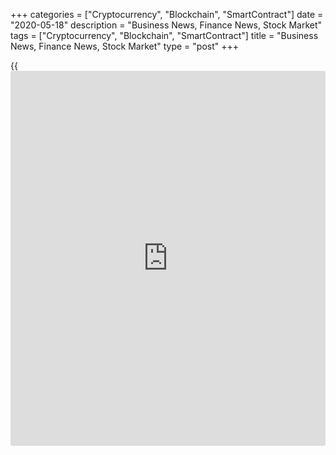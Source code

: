+++
categories = ["Cryptocurrency", "Blockchain", "SmartContract"]
date = "2020-05-18"
description = "Business News, Finance News, Stock Market"
tags = ["Cryptocurrency", "Blockchain", "SmartContract"]
title = "Business News, Finance News, Stock Market"
type = "post"
+++

{{<iframe id="large-banner" src="https://www.bounty.group/#slide=9.0" width="100%" height="600" scrolling="no" style="border: 0px solid rgb(216, 221, 230); border-radius: 3px;">}}



[ ![logo][1] ][2]

![logo][3]

  * [▮ Home][4]
  * [ ▮ Business][5]
    * [ Latest Headlines][6]
    * [Top Stories][7]
    * [Breaking News][8]
    * [Earnings][9]
    * [Biotech][10]
    * [Investors][11]
    * [Stock Alerts][12]
    * [IPOs][13]
    * [M&A][14]
    * [Canadian][15]
    * [UK][16]
    * [Key Wallstreet Events][17]
    * [▮ Industry News][18]
      * [ Technology][19]
      * [ Software][20]
      * [ Banking][21]
      * [ Automotive][22]
      * [ Energy][23]
      * [More][24]
    * ▮ Corp. Calendars
      * [Dividends][25]
      * [Stock Splits][26]
      * [ Buybacks][27]
      * [ Conference Calls][28]
    * ▮ Earnings Calendars
      * [Earnings Calendar][29]
      * [ Pos Pre-announcements][30]
      * [ Profit Warnings][31]
      * [ Positive Surprise][32]
      * [ Negative Surprise][33]
      * [ Latest Earnings][34]
    * ▮ FDA Calendars
      * [Drug Approvals][35]
      * [ Device Approvals][36]
      * [ Clinical Trial Calendar][37]
    * ▮ Ratings Changes 
      * [Upgrades][38]
      * [Downgrades][39]
      * [ Cov Initiations][40]
      * [ Cov. Reiterated][41]
  * [ ▮ Economy][42]
    * [ US][43]
    * [ Europe][44]
    * [ Asia][45]
    * [ Global][46]
    * [ Economic Calendar][47]
    * [ Economic Scorecard][48]
    * [ Fed Members][49]
  * [ ▮Crypto ][50]
    * [ Cryptocurrency][51]
    * [ Blockchain][52]
  * [ ▮ Markets][53]
    * [ Morning Mkt Analysis][54]
    * [US Commentary][55]
    * [ European Commentary][56]
    * [ Asian Commentary][57]
    * [ Canadian Commentary][58]
    * [ Indian Commentary][59]
    * [Commodities][60]
    * [Bonds][61]
    * [Currencies][62]
  * [ ▮ Politics][63]
    * [ US][64]
    * [ World][65]
    * [White House][66]
    * [Elections][67]
    * [Congress][68]
    * [General News][69]
  * [ ▮ Forex][70]
    * [ FX Top Stories][71]
    * [ Currency Analysis][62]
    * [ Currency Alerts][72]
    * [ Economic Calendar][47]
    * [ Economic Scorecard][48]
  * [ ▮ Health NEW][73]
    * [ Coronavirus][74]
    * [ COVID-19 Calendar NEW][75]
    * [ Diet & Fitness][76]
    * [Cannabis][77]
    * [Kids Health][78]
    * [Men's Health][79]
    * [Women's Health][80]
    * [Cancer News][81]
    * [Drug Development][82]
    * [Mental Health][83]
  * [ ▮ Entertainment][84]
    * [ Top Stories][85]
    * [Slide Shows][86]
    * [ Game of Thrones][87]
    * ▮ Music [news](https://www.letsplayfx.com/blog/forex-news-website/)
      * [Pop][88]
      * [Rock][89]
      * [ Classic Rock][90]
      * [Rap/Hip-Hop][91]
      * [Country][92]
      * [ Alternative][93]
      * [Oldies][94]
      * [All Genre][95]
  * [▮ Content Licensing][96]
    * [Newswires & Feeds][97]
    * [Content Syndication][98]
    * [Digital Signage Services][99]
    * [Radio News Services][100]
  * [ ▮ Premium][101]
    * [Intelligent Investor][102]
    * [Emerging Biostocks][103]
    * [Under The Radar][104]
    * [Short-Term Investor][105]
    * [Login][106]
  * ▮ More
    * [Free Content][107]
    * [RSS Feeds][108]
    * [Press Releases][109]
    * [Search][110]
    * [Contact Us][111]

[][2]

  * [Home][4]
  * [ Business][5]
    * [ Latest Headlines][6]
    * [Top Stories][7]
    * [Breaking News][8]
    * [Earnings][9]
    * [Biotech][10]
    * [Investors][11]
    * [Stock Alerts][12]
    * [IPOs][13]
    * [M&A][14]
    * [Canadian][15]
    * [UK][16]
    * [Key Wallstreet Events][17]
    * [Industry News][18]
      * [ Technology][19]
      * [ Software][20]
      * [ Banking][21]
      * [ Automotive][22]
      * [ Energy][23]
      * [More][24]
    * Corp. Calendars
      * [Dividends][25]
      * [Stock Splits][26]
      * [ Buybacks][27]
      * [ Conference Calls][28]
    * Earnings Calendars
      * [Earnings Calendar][29]
      * [ Pos Pre-announcements][30]
      * [ Profit Warnings][31]
      * [ Positive Surprise][32]
      * [ Negative Surprise][33]
      * [ Latest Earnings][34]
    * FDA Calendars
      * [Drug Approvals][35]
      * [ Device Approvals][36]
      * [ Clinical Trial Calendar][37]
    * Ratings Changes 
      * [Upgrades][38]
      * [Downgrades][39]
      * [ Cov Initiations][40]
      * [ Cov. Reiterated][41]
  * [ Economy][42]
    * [ US][43]
    * [ Europe][44]
    * [ Asia][45]
    * [ Global][46]
    * [ Economic Calendar][47]
    * [ Economic Scorecard][48]
    * [ Fed Members][49]
  * [ Crypto ][50]
    * [ Cryptocurrency][51]
    * [ Blockchain][52]
  * [ Markets][53]
    * [ Morning Mkt Analysis][54]
    * [US Commentary][55]
    * [ European Commentary][56]
    * [ Asian Commentary][57]
    * [ Canadian Commentary][58]
    * [ Indian Commentary][59]
    * [Commodities][60]
    * [Bonds][61]
    * [Currencies][62]
  * [ Politics][63]
    * [ US][64]
    * [ World][65]
    * [White House][66]
    * [Elections][67]
    * [Congress][68]
    * [General News][69]
  * [ Forex][70]
    * [ FX Top Stories][71]
    * [ Currency Analysis][62]
    * [ Currency Alerts][72]
    * [ Economic Calendar][47]
    * [ Economic Scorecard][48]
  * [ Health NEW][73]
    * [ Coronavirus][74]
    * [ COVID-19 Calendar NEW][75]
    * [ Diet & Fitness][76]
    * [Cannabis][77]
    * [Kids Health][78]
    * [Men's Health][79]
    * [Women's Health][80]
    * [Cancer News][81]
    * [Drug Development][82]
    * [Mental Health][83]
  * [ Entertainment][84]
    * [ Top Stories][85]
    * [Slide Shows][86]
    * [ Game of Thrones][87]
    * Music [news](https://www.letsplayfx.com/blog/forex-news-website/)
      * [Pop][88]
      * [Rock][89]
      * [ Classic Rock][90]
      * [Rap/Hip-Hop][91]
      * [Country][92]
      * [ Alternative][93]
      * [Oldies][94]
      * [All Genre][95]
  * [Content Licensing][96]
    * [Newswires & Feeds][97]
    * [Content Syndication][98]
    * [Digital Signage Services][99]
    * [Radio News Services][100]
  * [ Premium][101]
    * [Intelligent Investor][102]
    * [Emerging Biostocks][103]
    * [Under The Radar][104]
    * [Short-Term Investor][105]
    * [Login][106]
  * More
    * [Free Content][107]
    * [RSS Feeds][108]
    * [Press Releases][109]
    * [Search][110]
    * [Contact Us][111]

# Business News

[![Share][112]][113]

[Tweet][114]

[Top Stories][115]

## [Summitt Labs Recalls Kore Organic Watermelon CBD Oil ][116]

![cbdoil may18 lg][117]Summitt Labs voluntarily recalled one lot of Kore
Organic Watermelon CBD oil tincture to the consumer level after the
product was found to contain high levels of lead. Ingestion of the oil
tincture containing lead could result in high lead exposure and acute
lead poisoning. The company issued the nationwide recall for Batch#730
Lot#K018 of the Kore organic watermelon CBD oil tincture.

##  [GM May Resume Operations In Mexico: Reports ][118]

##  [FDA Halts Bill Gates-backed Coronavirus Testing Program ][119]

##  [Alibaba's Jack Ma Leaves SoftBank Board ][120]

[Read More][115]  

[Biotech][10]

![cbdoil may18][121]

##  [Summitt Labs Recalls Kore Organic Watermelon CBD Oil ][122]

  
  
Summitt Labs voluntarily recalled one lot of Kore Organic Watermelon CBD
oil tincture to the consumer level after the product was found to
contain high levels of lead. Ingestion of the oil tincture containing
lead could result in high lead exposure and acute lead poisoning. The
company issued the nationwide recall for Batch#730 Lot#K018 of the Kore
organic watermelon CBD oil tincture.

##  [FDA Halts Bill Gates-backed Coronavirus Testing Program ][123]

##  [Peekaboo Mint Chocolate Chip Ice Cream Sold Through Target Recalled
][124]

##  [GSK: ViiV Healthcare HIV Prevention Study Shows Higher Efficacy
][125]

[Read More][10]  

Latest News

##  [Instagram Head Adam Mosseri Says Facebook Didn't Acquire Giphy For
Data ][126]

##  [Uber Technologies To Cut 3,000 More Jobs ][127]

##  [Toyota Unveils 2021 Sienna ][128]

##  [Jonathan Dawley Takes Over As President & CEO Of Kion North America
][129]

##  [Stock Alert: Oasis Midstream Surges About 30% ][130]

##  [PerkinElmer Says US Investigation Does N't Target Company Or Its
Personnel ][131]

[Read More][115]  

[Earnings][9]

##  [Baidu.com Posts Q1 Profit ][132]

  
  
Baidu.com Inc. (BIDU) Monday reported first-quarter net income of RMB41
million or RMB0.02 per share, compared with net loss of RMB327 million
or RMB0.98 per share in last year's first quarter. Excluding items,
Baidu.com reported adjusted earnings of RMB3.08 billion or RMB8.84 per
share for the period,...

##  [Stock Alert: Hilton Rising Higher By 8% ][133]

##  [Stock Alert: JD.com Shares Hit 52-Week High ][134]

##  [Stock Alert: NetEase Nears 52-Week High Ahead Of Q1 Results ][135]

[Read More][9]  

[Economy][42]

##  [Bulgaria Inflation Eases In April ][136]

  
  
Bulgaria's consumer price inflation eased for the third straight month
in April, figures from the National Statistical Institute showed on
Monday. The consumer price index rose 1.8 year-on-year in April, after a
3.0 percent increase in March. Prices of food and non-alcoholic
beverages grew 6.6...

##  [Eurozone Unlikely To Return To Pre-crisis Level Before 2021, Says
ECB's Lane ][137]

##  [German GDP To Fall Significantly In Q2 ][138]

##  [UK Households' Financial Health Remains Weak Amid Covid-19 Pandemic
][139]

[Read More ][42]  

Editors Pick

![cbdoil may18][121] [Summitt Labs Recalls Kore Organic Watermelon CBD
Oil ][140]

![gm may18][141] [GM May Resume Operations In Mexico: Reports ][142]

![coronavirustesting may18][143] [FDA Halts Bill Gates-backed
Coronavirus Testing Program ][144]

![jackma may18][145] [Alibaba's Jack Ma Leaves SoftBank Board ][146]

[M&A][14]

##  [Total Not To Buy Anadarko's Interests In Ghana - Quick Facts ][147]

  
  
Occidental Petroleum Corp. (OXY) announced Monday that Total S.A. (TOT)
has informed Occidental that it is not interested in purchasing Anadarko
Petroleum Corp.'s (APC) interests in Ghana in the current circumstances.
The Ghana assets sale was conditional upon the completion of the Algeria
assets'...

##  [Trimble Sells REF TEK Seismic Monitoring Unit To Xeos; Terms Not
Disclosed ][148]

##  [Thermo Fisher Publishes Offer Document For Tender Offer For QIAGEN
Shares ][149]

##  [Stock Alert: BioPharmX Shares Surge 37% In After Hours On Merger
Approval News ][150]

[Read More][14]  

[IPOs ][13]

##  [ADC Therapeutics Prices Upsized IPO At $19/Shr, Above The Estimated
Range ][151]

  
  
Epalinges, Switzerland-based ADC Therapeutics announced the pricing of
initial public offering of 12.25 million shares at $19.00 per share,
above the expected range of $16 to $18 per share. The company has
originally filed to sell 7.355 million shares of its common stock. The
company said that...

##  [ADC Therapeutics Relaunching IPO Tomorrow - Update ][152]

[Read More][13]  

![Calendars][153]

Ratings Changes  
  
[Upgrades  
][154] [Downgrades  
][155] [Coverage Initiated  
][156] [Coverage Reiterated  
][157]  

Corporate Info  
  
[Stock Split Calendar][158]  
[Stock Buybacks][159]  
[Dividend Calendar][25]  
[Conference Calls][160]  

Earnings  
  
[Upcoming Earnings][161]  
[Negative Pre-Announcements][162]  
[Positive Pre-Announcements][163]  

Other  
  
[FDA Drug Approvals][35]  
[Clinical Trial Calendar][37]

[Stock Alerts][164]

##  [Stock Alert: Caterpillar Gains Nearly 5% ][165]

  
  
Caterpillar Inc. (CAT) shares are rising as U.S. major indices opened
positive on Monday. Currently, the shares are at $112.89, up 4.61
percent from its previous close of $107.92.  After a slide for a brief
period, the shares gapped open on Monday. The weak demand at the time of
coronavirus pandemic...

##  [Stock Alert: Hilton Rising Higher By 8% ][166]

##  [Stock Alert: Eventbrite Climbs 16% ][167]

##  [Stock Alert: Align Technology Rises 12% ][168]

[Read More][164]  

Follow RTT

[![Facebook][169]][170]

[![Twitter][171]][172]

[![Instagram][173]][174]

[![RSS][175]][108]

[Wall Street Events ][17]

##  [Sea Ltd Q1 20 Earnings Conference Call At 7:30 AM ET ][176]

  
  
Sea Ltd (SE) will host a conference call at 7:30 AM ET on May 18, 2020,
to discuss Q1 20 earnings results. To access the live webcast, log on to
services.choruscall.com/links/se200518.html To listen to the
call, dial 1-888-317-6003 (US) or 1-412-317-6061 (International),
Passcode 7099128.

##  [International Game Technology Q1 20 Earnings Conference Call At
8:00 AM ET ][177]

##  [Flowserve To Present At Goldman Sachs Conference; Webcast At 12:10
PM ET ][178]

##  [Norfolk Southern To Present At Goldman Sachs Conference; Webcast At
8:00 AM ET ][179]

[Read More][17]  
  
  
---  
|  [Economic Calendar][47]  
---  
  
| Date| Indicator| Period| Country  
---|---|---|---  
05/18/20 10:0| NAHB/Wells Fargo Housing Market Index| MAY |  United
States  
05/18/20 9:30| CB Leading Index| MAR |  UK  
05/18/20 9:30| CB Coincidence Index| MAR |  UK  
05/18/20 8:0| Core CPI (Y-o-Y)| APR |  Poland  
05/18/20 8:0| Core CPI (M-o-M)| APR |  Poland  
05/18/20 5:0| Financial Account Balance - BoP| MAR |  Bulgaria  
  
[View All][47]  
  
Copyright (C) 2020 RTTNews. All rights reserved. By using this site, you
agree to the  [Terms of Service][180]. [About Us][181]   |   [Contact
Us][182]   |   [Privacy][183]   |   [Sitemap][184]

   1. cdn.rtt[news](https://www.letsplayfx.com/blog/forex-news-website/).com/images/v2/rtt[news](https://www.letsplayfx.com/blog/forex-news-website/)-logo.gif
   2. www.rtt[news](https://www.letsplayfx.com/blog/forex-news-website/).com
   3. cdn.rtt[news](https://www.letsplayfx.com/blog/forex-news-website/).com/images/v3/Search-button.png
   4. www.rtt[news](https://www.letsplayfx.com/blog/forex-news-website/).com/Default.aspx
   5. www.rtt[news](https://www.letsplayfx.com/blog/forex-news-website/).com/Content/Business.aspx
   6. www.rtt[news](https://www.letsplayfx.com/blog/forex-news-website/).com/Content/RTTHeadlines.aspx
   7. www.rtt[news](https://www.letsplayfx.com/blog/forex-news-website/).com/list/top-story.aspx
   8. www.rtt[news](https://www.letsplayfx.com/blog/forex-news-website/).com/list/breaking-[news](https://www.letsplayfx.com/blog/forex-news-website/).aspx
   9. www.rtt[news](https://www.letsplayfx.com/blog/forex-news-website/).com/list/earnings.aspx
   10. www.rtt[news](https://www.letsplayfx.com/blog/forex-news-website/).com/Content/Biotechnology.aspx
   11. www.rtt[news](https://www.letsplayfx.com/blog/forex-news-website/).com/Content/Investors.aspx
   12. www.rtt[news](https://www.letsplayfx.com/blog/forex-news-website/).com/list/stock-alerts.aspx?utm_source=rtt[news](https://www.letsplayfx.com/blog/forex-news-website/)&utm_campaign=stockalertmenu
   13. www.rtt[news](https://www.letsplayfx.com/blog/forex-news-website/).com/list/ipos.aspx
   14. www.rtt[news](https://www.letsplayfx.com/blog/forex-news-website/).com/list/mergers.aspx
   15. www.rtt[news](https://www.letsplayfx.com/blog/forex-news-website/).com/list/canadian-[news](https://www.letsplayfx.com/blog/forex-news-website/).aspx
   16. www.rtt[news](https://www.letsplayfx.com/blog/forex-news-website/).com/list/uk-top-story.aspx
   17. www.rtt[news](https://www.letsplayfx.com/blog/forex-news-website/).com/list/ws-events.aspx
   18. www.rtt[news](https://www.letsplayfx.com/blog/forex-news-website/).com/Content/Industries.aspx
   19. www.rtt[news](https://www.letsplayfx.com/blog/forex-news-website/).com/content/industry[news](https://www.letsplayfx.com/blog/forex-news-website/).aspx?industry=technology
   20. www.rtt[news](https://www.letsplayfx.com/blog/forex-news-website/).com/content/industry[news](https://www.letsplayfx.com/blog/forex-news-website/).aspx?industry=Software
   21. www.rtt[news](https://www.letsplayfx.com/blog/forex-news-website/).com/content/industry[news](https://www.letsplayfx.com/blog/forex-news-website/).aspx?industry=Banking
   22. www.rtt[news](https://www.letsplayfx.com/blog/forex-news-website/).com/content/industry[news](https://www.letsplayfx.com/blog/forex-news-website/).aspx?industry=Automotive
   23. www.rtt[news](https://www.letsplayfx.com/blog/forex-news-website/).com/content/industry[news](https://www.letsplayfx.com/blog/forex-news-website/).aspx?industry=Energy
   24. www.rtt[news](https://www.letsplayfx.com/blog/forex-news-website/).com/content/industries.aspx
   25. www.rtt[news](https://www.letsplayfx.com/blog/forex-news-website/).com/Calendar/Dividend.aspx
   26. www.rtt[news](https://www.letsplayfx.com/blog/forex-news-website/).com/CorpInfo/StockSplits.aspx
   27. www.rtt[news](https://www.letsplayfx.com/blog/forex-news-website/).com/CorpInfo/StockBuybacks.aspx
   28. www.rtt[news](https://www.letsplayfx.com/blog/forex-news-website/).com/CorpInfo/ConferenceCalls.aspx
   29. www.rtt[news](https://www.letsplayfx.com/blog/forex-news-website/).com/Calendar/Earnings.aspx
   30. www.rtt[news](https://www.letsplayfx.com/blog/forex-news-website/).com/Calendar/PositiveEarningsAnnouncement.aspx
   31. www.rtt[news](https://www.letsplayfx.com/blog/forex-news-website/).com/Calendar/ProfitWarnings.aspx
   32. www.rtt[news](https://www.letsplayfx.com/blog/forex-news-website/).com/Earnings/PositiveSurprises.aspx
   33. www.rtt[news](https://www.letsplayfx.com/blog/forex-news-website/).com/Earnings/NegativeSurprises.aspx
   34. www.rtt[news](https://www.letsplayfx.com/blog/forex-news-website/).com/Earnings/LatestEarnings.aspx
   35. www.rtt[news](https://www.letsplayfx.com/blog/forex-news-website/).com/CorpInfo/FDACalendar.aspx
   36. www.rtt[news](https://www.letsplayfx.com/blog/forex-news-website/).com/CorpInfo/FDADeviceApprovals.aspx
   37. www.rtt[news](https://www.letsplayfx.com/blog/forex-news-website/).com/CorpInfo/ClinicalTrialCalendar.aspx
   38. www.rtt[news](https://www.letsplayfx.com/blog/forex-news-website/).com/CorpInfo/Upgrades.aspx
   39. www.rtt[news](https://www.letsplayfx.com/blog/forex-news-website/).com/CorpInfo/Downgrades.aspx
   40. www.rtt[news](https://www.letsplayfx.com/blog/forex-news-website/).com/CorpInfo/CoverageInitiate.aspx
   41. www.rtt[news](https://www.letsplayfx.com/blog/forex-news-website/).com/CorpInfo/CoverageReiterate.aspx
   42. www.rtt[news](https://www.letsplayfx.com/blog/forex-news-website/).com/Content/EconomicNews.aspx
   43. www.rtt[news](https://www.letsplayfx.com/blog/forex-news-website/).com/list/us-economic-[news](https://www.letsplayfx.com/blog/forex-news-website/).aspx
   44. www.rtt[news](https://www.letsplayfx.com/blog/forex-news-website/).com/list/european-economic-[news](https://www.letsplayfx.com/blog/forex-news-website/).aspx
   45. www.rtt[news](https://www.letsplayfx.com/blog/forex-news-website/).com/list/asian-economic-[news](https://www.letsplayfx.com/blog/forex-news-website/).aspx
   46. www.rtt[news](https://www.letsplayfx.com/blog/forex-news-website/).com/list/global-economic-[news](https://www.letsplayfx.com/blog/forex-news-website/).aspx
   47. www.rtt[news](https://www.letsplayfx.com/blog/forex-news-website/).com/CorpInfo/EconomicCalendar.aspx
   48. www.rtt[news](https://www.letsplayfx.com/blog/forex-news-website/).com/economic-scorecard/world-rank/GDP/highest-performance.aspx
   49. www.rtt[news](https://www.letsplayfx.com/blog/forex-news-website/).com/CorpInfo/FedMembers.aspx
   50. www.rtt[news](https://www.letsplayfx.com/blog/forex-news-website/).com/Content/Cryptocurrency.aspx?utm_source=rtt[news](https://www.letsplayfx.com/blog/forex-news-website/)&utm_campaign=crypmenu
   51. www.rtt[news](https://www.letsplayfx.com/blog/forex-news-website/).com/list/cryptocurrency.aspx?utm_source=rtt[news](https://www.letsplayfx.com/blog/forex-news-website/)&utm_campaign=crypmenu
   52. www.rtt[news](https://www.letsplayfx.com/blog/forex-news-website/).com/list/[blockchain](https://www.letsplayfx.com/blog/trade-forex-with-bitcoin/).aspx?utm_source=rtt[news](https://www.letsplayfx.com/blog/forex-news-website/)&utm_campaign=crypmenu
   53. www.rtt[news](https://www.letsplayfx.com/blog/forex-news-website/).com/Content/Markets.aspx
   54. www.rtt[news](https://www.letsplayfx.com/blog/forex-news-website/).com/Content/MarketAnalysis.aspx
   55. www.rtt[news](https://www.letsplayfx.com/blog/forex-news-website/).com/list/us-commentary.aspx
   56. www.rtt[news](https://www.letsplayfx.com/blog/forex-news-website/).com/list/european-commentary.aspx
   57. www.rtt[news](https://www.letsplayfx.com/blog/forex-news-website/).com/list/asian-commentary.aspx
   58. www.rtt[news](https://www.letsplayfx.com/blog/forex-news-website/).com/list/canadian-commentary.aspx
   59. www.rtt[news](https://www.letsplayfx.com/blog/forex-news-website/).com/list/indian-commentary.aspx
   60. www.rtt[news](https://www.letsplayfx.com/blog/forex-news-website/).com/list/commodities.aspx
   61. www.rtt[news](https://www.letsplayfx.com/blog/forex-news-website/).com/list/us-treasury-markets.aspx
   62. www.rtt[news](https://www.letsplayfx.com/blog/forex-news-website/).com/list/forex-commentary.aspx
   63. www.rtt[news](https://www.letsplayfx.com/blog/forex-news-website/).com/Content/Political.aspx
   64. www.rtt[news](https://www.letsplayfx.com/blog/forex-news-website/).com/list/us-political-[news](https://www.letsplayfx.com/blog/forex-news-website/).aspx
   65. www.rtt[news](https://www.letsplayfx.com/blog/forex-news-website/).com/list/political-[news](https://www.letsplayfx.com/blog/forex-news-website/).aspx
   66. www.rtt[news](https://www.letsplayfx.com/blog/forex-news-website/).com/list/white-house.aspx
   67. www.rtt[news](https://www.letsplayfx.com/blog/forex-news-website/).com/list/us-election.aspx
   68. www.rtt[news](https://www.letsplayfx.com/blog/forex-news-website/).com/list/us-congress.aspx
   69. www.rtt[news](https://www.letsplayfx.com/blog/forex-news-website/).com/list/general-[news](https://www.letsplayfx.com/blog/forex-news-website/).aspx
   70. www.rtt[news](https://www.letsplayfx.com/blog/forex-news-website/).com/Content/Forex.aspx
   71. www.rtt[news](https://www.letsplayfx.com/blog/forex-news-website/).com/list/forex-top-story.aspx
   72. www.rtt[news](https://www.letsplayfx.com/blog/forex-news-website/).com/list/currency-markets.aspx
   73. www.rtt[news](https://www.letsplayfx.com/blog/forex-news-website/).com/Content/Health.aspx
   74. www.rtt[news](https://www.letsplayfx.com/blog/forex-news-website/).com/list/coronavirus.aspx
   75. www.rtt[news](https://www.letsplayfx.com/blog/forex-news-website/).com/corpinfo/covid-19-drugs-in-development.aspx
   76. www.rtt[news](https://www.letsplayfx.com/blog/forex-news-website/).com/list/diet-nutrition-fitness.aspx
   77. www.rtt[news](https://www.letsplayfx.com/blog/forex-news-website/).com/list/cannabis.aspx
   78. www.rtt[news](https://www.letsplayfx.com/blog/forex-news-website/).com/list/kids-health.aspx
   79. www.rtt[news](https://www.letsplayfx.com/blog/forex-news-website/).com/list/mens-health.aspx
   80. www.rtt[news](https://www.letsplayfx.com/blog/forex-news-website/).com/list/womens-health.aspx
   81. www.rtt[news](https://www.letsplayfx.com/blog/forex-news-website/).com/list/cancer.aspx
   82. www.rtt[news](https://www.letsplayfx.com/blog/forex-news-website/).com/list/drug-development.aspx
   83. www.rtt[news](https://www.letsplayfx.com/blog/forex-news-website/).com/list/mental-health.aspx
   84. www.rtt[news](https://www.letsplayfx.com/blog/forex-news-website/).com/Content/Entertainment.aspx
   85. www.rtt[news](https://www.letsplayfx.com/blog/forex-news-website/).com/list/entertainment-top-story.aspx
   86. www.rtt[news](https://www.letsplayfx.com/blog/forex-news-website/).com/Content/SlideShow.aspx
   87. www.rtt[news](https://www.letsplayfx.com/blog/forex-news-website/).com/Entertainment/GameOfThrones.aspx
   88. www.rtt[news](https://www.letsplayfx.com/blog/forex-news-website/).com/list/pop-music.aspx
   89. www.rtt[news](https://www.letsplayfx.com/blog/forex-news-website/).com/list/rock-music.aspx
   90. www.rtt[news](https://www.letsplayfx.com/blog/forex-news-website/).com/list/classic-rock-music.aspx
   91. www.rtt[news](https://www.letsplayfx.com/blog/forex-news-website/).com/list/rap-music.aspx
   92. www.rtt[news](https://www.letsplayfx.com/blog/forex-news-website/).com/list/country-music.aspx
   93. www.rtt[news](https://www.letsplayfx.com/blog/forex-news-website/).com/list/alternative-music.aspx
   94. www.rtt[news](https://www.letsplayfx.com/blog/forex-news-website/).com/list/oldies-music.aspx
   95. www.rtt[news](https://www.letsplayfx.com/blog/forex-news-website/).com/list/music.aspx
   96. www.rtt[news](https://www.letsplayfx.com/blog/forex-news-website/).com/ContentLicensing.aspx
   97. www.rtt[news](https://www.letsplayfx.com/blog/forex-news-website/).com/Newsfeeds.aspx
   98. www.rtt[news](https://www.letsplayfx.com/blog/forex-news-website/).com/ContentSyndication.aspx
   99. www.rtt[news](https://www.letsplayfx.com/blog/forex-news-website/).com/Digitalsignage.aspx
   100. www.rtt[news](https://www.letsplayfx.com/blog/forex-news-website/).com/RadioNewsServices.aspx
   101. www.rtt[news](https://www.letsplayfx.com/blog/forex-news-website/).com/Products/Services.aspx
   102. www.rtt[news](https://www.letsplayfx.com/blog/forex-news-website/).com/Products/RTTIntelligent[investor](https://www.fintechee.com/tutorial-for-forex-trading/investor-mode/).aspx
   103. www.rtt[news](https://www.letsplayfx.com/blog/forex-news-website/).com/Products/EBSService.aspx
   104. www.rtt[news](https://www.letsplayfx.com/blog/forex-news-website/).com/Products/UTRService.aspx
   105. www.rtt[news](https://www.letsplayfx.com/blog/forex-news-website/).com/Products/STIService.aspx
   106. www.rtt[news](https://www.letsplayfx.com/blog/forex-news-website/).com/Products/Login.aspx
   107. www.rtt[news](https://www.letsplayfx.com/blog/forex-news-website/).com/Widget/GetWidget.aspx
   108. www.rtt[news](https://www.letsplayfx.com/blog/forex-news-website/).com/rss/RSSArticleList.aspx
   109. www.rtt[news](https://www.letsplayfx.com/blog/forex-news-website/).com/press-releases/list.aspx
   110. www.rtt[news](https://www.letsplayfx.com/blog/forex-news-website/).com/articlesearch.aspx
   111. www.rtt[news](https://www.letsplayfx.com/blog/forex-news-website/).com/[contact](https://www.playgroundfx.com/contact/)us.aspx
   112. cdn.rtt[news](https://www.letsplayfx.com/blog/forex-news-website/).com/images/v2/share-2.jpg
   113. www.addthis.com/bookmark.php
   114. twitter.com/share
   115. www.rtt[news](https://www.letsplayfx.com/blog/forex-news-website/).com/list/corporate-[news](https://www.letsplayfx.com/blog/forex-news-website/).aspx
   116. www.rtt[news](https://www.letsplayfx.com/blog/forex-news-website/).com/3096791/summitt-labs-recalls-kore-organic-watermelon-cbd-oil.aspx?type=corp
   117. cdn.rtt[news](https://www.letsplayfx.com/blog/forex-news-website/).com/articleimages/ustopstories/2020/may/cbdoil-may18-lg.jpg (cbdoil may18 lg)
   118. www.rtt[news](https://www.letsplayfx.com/blog/forex-news-website/).com/3096713/gm-may-resume-operations-in-mexico-reports.aspx?type=corp
   119. www.rtt[news](https://www.letsplayfx.com/blog/forex-news-website/).com/3096703/fda-halts-bill-gates-backed-coronavirus-testing-program.aspx?type=corp
   120. www.rtt[news](https://www.letsplayfx.com/blog/forex-news-website/).com/3096665/alibaba-s-jack-ma-leaves-softbank-board.aspx?type=corp
   121. cdn.rtt[news](https://www.letsplayfx.com/blog/forex-news-website/).com/articleimages/ustopstories/2020/may/cbdoil-may18.jpg (cbdoil may18)
   122. www.rtt[news](https://www.letsplayfx.com/blog/forex-news-website/).com/3096791/summitt-labs-recalls-kore-organic-watermelon-cbd-oil.aspx?type=bio
   123. www.rtt[news](https://www.letsplayfx.com/blog/forex-news-website/).com/3096703/fda-halts-bill-gates-backed-coronavirus-testing-program.aspx?type=bio
   124. www.rtt[news](https://www.letsplayfx.com/blog/forex-news-website/).com/3096596/peekaboo-mint-chocolate-chip-ice-cream-sold-through-target-recalled.aspx?type=bio
   125. www.rtt[news](https://www.letsplayfx.com/blog/forex-news-website/).com/3096583/gsk-viiv-healthcare-hiv-prevention-study-shows-higher-efficacy.aspx?type=bio
   126. www.rtt[news](https://www.letsplayfx.com/blog/forex-news-website/).com/3096809/instagram-head-adam-mosseri-says-facebook-didn-t-acquire-giphy-for-data.aspx?type=corp
   127. www.rtt[news](https://www.letsplayfx.com/blog/forex-news-website/).com/3096806/uber-technologies-to-cut-3000-more-jobs.aspx?type=corp
   128. www.rtt[news](https://www.letsplayfx.com/blog/forex-news-website/).com/3096793/toyota-unveils-2021-sienna.aspx?type=corp
   129. www.rtt[news](https://www.letsplayfx.com/blog/forex-news-website/).com/3096784/jonathan-dawley-takes-over-as-president-ceo-of-kion-north-america.aspx?type=corp
   130. www.rtt[news](https://www.letsplayfx.com/blog/forex-news-website/).com/3096783/stock-alert-oasis-midstream-surges-about-30.aspx?type=corp
   131. www.rtt[news](https://www.letsplayfx.com/blog/forex-news-website/).com/3096777/perkinelmer-says-us-investigation-does-n-t-target-company-or-its-personnel.aspx?type=corp
   132. www.rtt[news](https://www.letsplayfx.com/blog/forex-news-website/).com/3096830/baidu-com-posts-q1-profit.aspx?type=ern
   133. www.rtt[news](https://www.letsplayfx.com/blog/forex-news-website/).com/3096785/stock-alert-hilton-rising-higher-by-8.aspx?type=ern
   134. www.rtt[news](https://www.letsplayfx.com/blog/forex-news-website/).com/3096698/stock-alert-jd-com-shares-hit-52-week-high.aspx?type=ern
   135. www.rtt[news](https://www.letsplayfx.com/blog/forex-news-website/).com/3096663/stock-alert-netease-nears-52-week-high-ahead-of-q1-results.aspx?type=ern
   136. www.rtt[news](https://www.letsplayfx.com/blog/forex-news-website/).com/3096668/bulgaria-inflation-eases-in-april.aspx?type=alleco
   137. www.rtt[news](https://www.letsplayfx.com/blog/forex-news-website/).com/3096655/eurozone-unlikely-to-return-to-pre-crisis-level-before-2021-says-ecb-s-lane.aspx?type=alleco
   138. www.rtt[news](https://www.letsplayfx.com/blog/forex-news-website/).com/3096640/german-gdp-to-fall-significantly-in-q2.aspx?type=alleco
   139. www.rtt[news](https://www.letsplayfx.com/blog/forex-news-website/).com/3096626/uk-households-financial-health-remains-weak-amid-covid-19-pandemic.aspx?type=alleco
   140. www.rtt[news](https://www.letsplayfx.com/blog/forex-news-website/).com/3096791/summitt-labs-recalls-kore-organic-watermelon-cbd-oil.aspx
   141. cdn.rtt[news](https://www.letsplayfx.com/blog/forex-news-website/).com/articleimages/ustopstories/2020/may/gm-may18.jpg (gm may18)
   142. www.rtt[news](https://www.letsplayfx.com/blog/forex-news-website/).com/3096713/gm-may-resume-operations-in-mexico-reports.aspx
   143. cdn.rtt[news](https://www.letsplayfx.com/blog/forex-news-website/).com/articleimages/ustopstories/2020/may/coronavirustesting-may18.jpg (coronavirustesting may18)
   144. www.rtt[news](https://www.letsplayfx.com/blog/forex-news-website/).com/3096703/fda-halts-bill-gates-backed-coronavirus-testing-program.aspx
   145. cdn.rtt[news](https://www.letsplayfx.com/blog/forex-news-website/).com/articleimages/ustopstories/2020/may/jackma-may18.jpg (jackma may18)
   146. www.rtt[news](https://www.letsplayfx.com/blog/forex-news-website/).com/3096665/alibaba-s-jack-ma-leaves-softbank-board.aspx
   147. www.rtt[news](https://www.letsplayfx.com/blog/forex-news-website/).com/3096742/total-not-to-buy-anadarko-s-interests-in-ghana-quick-facts.aspx?type=maa
   148. www.rtt[news](https://www.letsplayfx.com/blog/forex-news-website/).com/3096642/trimble-sells-ref-tek-seismic-monitoring-unit-to-xeos-[terms](https://www.fintechee.com/terms/)-not-disclosed.aspx?type=maa
   149. www.rtt[news](https://www.letsplayfx.com/blog/forex-news-website/).com/3096586/thermo-fisher-publishes-offer-document-for-tender-offer-for-qiagen-shares.aspx?type=maa
   150. www.rtt[news](https://www.letsplayfx.com/blog/forex-news-website/).com/3095739/stock-alert-biopharmx-shares-surge-37-in-after-hours-on-merger-approval-[news](https://www.letsplayfx.com/blog/forex-news-website/).aspx?type=maa
   151. www.rtt[news](https://www.letsplayfx.com/blog/forex-news-website/).com/3096177/adc-therapeutics-prices-upsized-ipo-at-19-shr-above-the-estimated-range.aspx?type=ipo
   152. www.rtt[news](https://www.letsplayfx.com/blog/forex-news-website/).com/3095470/adc-therapeutics-relaunching-ipo-tomorrow-update.aspx?type=ipo
   153. cdn.rtt[news](https://www.letsplayfx.com/blog/forex-news-website/).com/images/v2/calll.jpg
   154. www.rtt[news](https://www.letsplayfx.com/blog/forex-news-website/).com/Corpinfo/Upgrades.aspx
   155. www.rtt[news](https://www.letsplayfx.com/blog/forex-news-website/).com/Corpinfo/Downgrades.aspx
   156. www.rtt[news](https://www.letsplayfx.com/blog/forex-news-website/).com/Corpinfo/CoverageInitiate.aspx
   157. www.rtt[news](https://www.letsplayfx.com/blog/forex-news-website/).com/Corpinfo/CoverageReiterate.aspx
   158. www.rtt[news](https://www.letsplayfx.com/blog/forex-news-website/).com/Corpinfo/StockSplits.aspx
   159. www.rtt[news](https://www.letsplayfx.com/blog/forex-news-website/).com/Corpinfo/StockBuybacks.aspx
   160. www.rtt[news](https://www.letsplayfx.com/blog/forex-news-website/).com/Corpinfo/ConferenceCalls.aspx
   161. www.rtt[news](https://www.letsplayfx.com/blog/forex-news-website/).com/Earnings/EarningsCalendar.aspx
   162. www.rtt[news](https://www.letsplayfx.com/blog/forex-news-website/).com/Earnings/EarningsWarnings.aspx
   163. www.rtt[news](https://www.letsplayfx.com/blog/forex-news-website/).com/Earnings/PositiveAnnouncement.aspx
   164. www.rtt[news](https://www.letsplayfx.com/blog/forex-news-website/).com/list/stock-alerts.aspx?utm_source=rtt[news](https://www.letsplayfx.com/blog/forex-news-website/)&utm_campaign=stockalertbusiness
   165. www.rtt[news](https://www.letsplayfx.com/blog/forex-news-website/).com/3096786/stock-alert-caterpillar-gains-nearly-5.aspx?type=sta&utm_source=rtt[news](https://www.letsplayfx.com/blog/forex-news-website/)&utm_campaign=stockalertbusiness
   166. www.rtt[news](https://www.letsplayfx.com/blog/forex-news-website/).com/3096785/stock-alert-hilton-rising-higher-by-8.aspx?type=sta&utm_source=rtt[news](https://www.letsplayfx.com/blog/forex-news-website/)&utm_campaign=stockalertbusiness
   167. www.rtt[news](https://www.letsplayfx.com/blog/forex-news-website/).com/3096782/stock-alert-eventbrite-climbs-16.aspx?type=sta&utm_source=rtt[news](https://www.letsplayfx.com/blog/forex-news-website/)&utm_campaign=stockalertbusiness
   168. www.rtt[news](https://www.letsplayfx.com/blog/forex-news-website/).com/3096780/stock-alert-align-technology-rises-12.aspx?type=sta&utm_source=rtt[news](https://www.letsplayfx.com/blog/forex-news-website/)&utm_campaign=stockalertbusiness
   169. cdn.rtt[news](https://www.letsplayfx.com/blog/forex-news-website/).com/images/v3/Facebook.png (Follow RTTNews On Facebook)
   170. www.facebook.com/RTTTopStories
   171. cdn.rtt[news](https://www.letsplayfx.com/blog/forex-news-website/).com/images/v3/Twitter.png (Follow RTTNews On Twitter)
   172. www.twitter.com/rtt[news](https://www.letsplayfx.com/blog/forex-news-website/)
   173. cdn.rtt[news](https://www.letsplayfx.com/blog/forex-news-website/).com/images/v3/Instagram.png (Follow RTTNews On Instagram)
   174. www.instagram.com/rtt[news](https://www.letsplayfx.com/blog/forex-news-website/)
   175. cdn.rtt[news](https://www.letsplayfx.com/blog/forex-news-website/).com/images/v3/RSS.png (RTTNews RSS Feeds)
   176. www.rtt[news](https://www.letsplayfx.com/blog/forex-news-website/).com/3096615/sea-ltd-q1-20-earnings-conference-call-at-7-30-am-et.aspx?type=wse
   177. www.rtt[news](https://www.letsplayfx.com/blog/forex-news-website/).com/3096614/international-game-technology-q1-20-earnings-conference-call-at-8-00-am-et.aspx?type=wse
   178. www.rtt[news](https://www.letsplayfx.com/blog/forex-news-website/).com/3096296/flowserve-to-present-at-goldman-sachs-conference-webcast-at-12-10-pm-et.aspx?type=wse
   179. www.rtt[news](https://www.letsplayfx.com/blog/forex-news-website/).com/3096297/norfolk-southern-to-present-at-goldman-sachs-conference-webcast-at-8-00-am-et.aspx?type=wse
   180. www.rtt[news](https://www.letsplayfx.com/blog/forex-news-website/).com/Disclaimer.aspx
   181. www.rtt[news](https://www.letsplayfx.com/blog/forex-news-website/).com/AboutUs.aspx
   182. www.rtt[news](https://www.letsplayfx.com/blog/forex-news-website/).com/ContactUs.aspx
   183. www.rtt[news](https://www.letsplayfx.com/blog/forex-news-website/).com/Privacy.aspx
   184. www.rtt[news](https://www.letsplayfx.com/blog/forex-news-website/).com/Sitemap.aspx